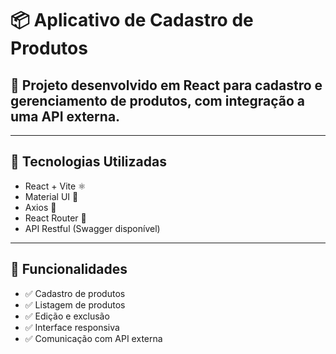 
# 📦 Aplicativo de Cadastro de Produtos

## 🚀 Projeto desenvolvido em React para cadastro e gerenciamento de produtos, com integração a uma API externa.

---

## 🔗 Tecnologias Utilizadas
- React + Vite ⚛️
- Material UI 🎨
- Axios 🔗
- React Router 🚦
- API Restful (Swagger disponível)

---

## 🔧 Funcionalidades
- ✅ Cadastro de produtos
- ✅ Listagem de produtos
- ✅ Edição e exclusão
- ✅ Interface responsiva
- ✅ Comunicação com API externa


